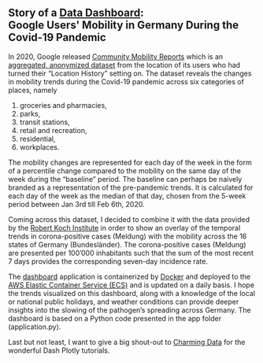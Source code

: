 ## Story of a [Data Dashboard](http://ec2-18-159-45-234.eu-central-1.compute.amazonaws.com:8050/): <br> Google Users' Mobility in Germany During the Covid-19 Pandemic


In 2020, Google released [Community Mobility Reports](https://support.google.com/covid19-mobility/answer/9824897?hl=en&ref_topic=9822927)
which is an [aggregated, anonymized dataset](https://www.youtube.com/watch?v=FfAdemDkLsc&feature=youtu.be&ab_channel=Google) from the location of its users who had turned their “Location History” setting on. The dataset reveals the changes in mobility trends during the Covid-19 pandemic across six categories of places, namely

1. groceries and pharmacies,
2. parks,
3. transit stations,
4. retail and recreation,
5. residential,
6. workplaces.

The mobility changes are represented for each day of the week in the form of a percentile change compared to the mobility on the same day of the week during the “baseline” period. The baseline can perhaps be naively branded as a representation of the pre-pandemic trends. It is calculated for each day of the week as the median of that day, chosen from the 5-week period between Jan 3rd till Feb 6th, 2020.

Coming across this dataset, I decided to combine it with the data provided by the [Robert Koch Institute](https://www.arcgis.com/home/item.html?id=f10774f1c63e40168479a1feb6c7ca74) in order to show an overlay of the temporal trends in corona-positive cases (Meldung) with the mobility across the 16 states of Germany (Bundesländer). The corona-positive cases (Meldung) are presented per 100’000 inhabitants such that the sum of the most recent 7 days provides the corresponding seven-day incidence rate.

The [dashboard](http://ec2-18-159-45-234.eu-central-1.compute.amazonaws.com:8050/) application is containerized by [Docker](https://www.docker.com/) and deployed to the [AWS Elastic Container Service (ECS)](https://aws.amazon.com/ecs/?whats-new-cards.sort-by=item.additionalFields.postDateTime&whats-new-cards.sort-order=desc&ecs-blogs.sort-by=item.additionalFields.createdDate&ecs-blogs.sort-order=desc) and is updated on a daily basis. I hope the trends visualized on this dashboard, along with a knowledge of the local or national public holidays, and weather conditions can provide deeper insights into the slowing of the pathogen’s spreading across Germany. The dashboard is based on a Python code presented in the app folder (application.py).


Last but not least, I want to give a big shout-out to [Charming Data](https://www.youtube.com/channel/UCqBFsuAz41sqWcFjZkqmJqQ/featured) for the wonderful Dash Plotly tutorials.

